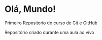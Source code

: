 # Olá, Mundo!
 Primeiro Repositorio do curso de Git e GitHub

Repositório criado durante uma aula ao vivo
